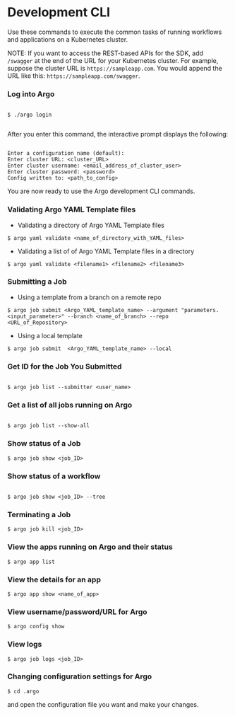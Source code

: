 # Development CLI

Use these commands to execute the common tasks of running workflows and applications on a Kubernetes cluster.

NOTE: If you want to access the REST-based APIs for the SDK, add `/swagger` at the end of the URL for your Kubernetes cluster. For example, suppose the cluster URL is `https://sampleapp.com`. You would append the URL like this: `https://sampleapp.com/swagger`.

### Log into Argo

```

$ ./argo login


```

After you enter this command, the interactive prompt displays the following:

```

Enter a configuration name (default):
Enter cluster URL: <cluster_URL>
Enter cluster username: <email_address_of_cluster_user>
Enter cluster password: <password>
Config written to: <path_to_config>

```
You are now ready to use the Argo development CLI commands.

### Validating Argo YAML Template files


* Validating a directory of Argo YAML Template files

 ```
$ argo yaml validate <name_of_directory_with_YAML_files>

 ```
* Validating a list of of Argo YAML Template files in a directory

 ```
 $ argo yaml validate <filename1> <filename2> <filename3>

 ```

### Submitting a Job
* Using a template from a branch on a remote repo

 ```
 $ argo job submit <Argo_YAML_template_name> --argument "parameters.<input_parameter>" --branch <name_of_branch> --repo <URL_of_Repository>

 ```

* Using a local template

 ```
 $ argo job submit  <Argo_YAML_template_name> --local

 ```  

### Get ID for the Job You Submitted

```

$ argo job list --submitter <user_name>

```

### Get a list of all jobs running on Argo

```

$ argo job list --show-all

```

### Show status of a Job

```
$ argo job show <job_ID>

```

### Show status of a workflow

```

$ argo job show <job_ID> --tree

```

### Terminating a Job

```
$ argo job kill <job_ID>

```  

### View the apps running on Argo and their status

```
$ argo app list

```

### View the details for an app

```
$ argo app show <name_of_app>

```

### View username/password/URL for Argo

```
$ argo config show

```
### View logs

```
$ argo job logs <job_ID>

```

### Changing configuration settings for Argo

```
$ cd .argo

```

and open the configuration file you want and make your changes.
